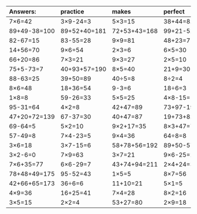 | Answers: | practice | makes | perfect | ! |
| :--- | :--- | :--- | :--- | :--- |
| 7×6=42 | 3×9-24=3 | 5×3=15 | 38+44=82 | 68-43=25 | 
| 89+49-38=100 | 89+52+40=181 | 72+53+43=168 | 99+21-52=68 | 6×4+42=66 | 
| 82-67=15 | 83-55=28 | 9×9=81 | 48+23=71 | 96-84=12 | 
| 14+56=70 | 9×6=54 | 2×3=6 | 6×5=30 | 5×9=45 | 
| 66+20=86 | 7×3=21 | 9×3=27 | 2×5=10 | 8×8=64 | 
| 75+5-73=7 | 40+93+57=190 | 8×5=40 | 21+9=30 | 8×3=24 | 
| 88-63=25 | 39+50=89 | 40÷5=8 | 8÷2=4 | 40+17+34=91 | 
| 8×6=48 | 18+36=54 | 9-3=6 | 18÷6=3 | 40+31-50=21 | 
| 1×8=8 | 59-26=33 | 5×5=25 | 4×8-15=17 | 86-77=9 | 
| 95-31=64 | 4×2=8 | 42+47=89 | 73+97-19=151 | 4×9+36=72 | 
| 47+20+72=139 | 67-37=30 | 40+47=87 | 19+73+82=174 | 8×9=72 | 
| 69-64=5 | 5×2=10 | 9×2+17=35 | 8×3+47=71 | 90+80+89=259 | 
| 57-49=8 | 7×4-23=5 | 9×4=36 | 64÷8=8 | 80+52-35=97 | 
| 3×6=18 | 3×7-15=6 | 58+78+56=192 | 89+50-57=82 | 3×2=6 | 
| 3×2-6=0 | 7×9=63 | 3×7=21 | 9×6-25=29 | 92+7=99 | 
| 7×6+35=77 | 6×6-29=7 | 43+74+94=211 | 2×4+24=32 | 6×7=42 | 
| 78+48+49=175 | 95-52=43 | 1×5=5 | 8×7=56 | 7×6-20=22 | 
| 42+66+65=173 | 36÷6=6 | 11+10=21 | 5×1=5 | 36÷9=4 | 
| 4×9=36 | 16+25=41 | 7×4=28 | 8×2=16 | 7+51=58 | 
| 3×5=15 | 2×2=4 | 53+27=80 | 2×9=18 | 29-7=22 | 
